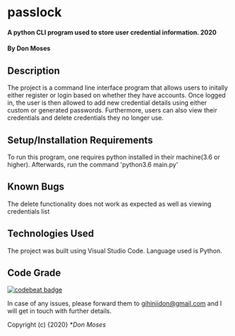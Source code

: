 # passlock
#### A python CLI program used to store user credential information. 2020
#### By Don Moses
## Description
The project is a command line interface program that allows users to initally either register or login based on whether they have accounts. Once logged in, the user is then allowed to add new credential details using either custom or generated passwords. Furthermore, users can also view their credentials and delete credentials they no longer use.

## Setup/Installation Requirements
To run this program, one requires python installed in their machine(3.6 or higher). Afterwards, run the command 'python3.6 main.py'
## Known Bugs
The delete functionality does not work as expected as well as viewing credentials list
## Technologies Used
The project was built using Visual Studio Code. Language used is Python.
## Code Grade
[![codebeat badge](https://codebeat.co/badges/4ec70cd9-d141-49aa-8338-99caf755389a)](https://codebeat.co/projects/github-com-d0nmoses-passlock-master)

In case of any issues, please forward them to gihinjidon@gmail.com and I will get in touch with further details.

Copyright (c) {2020} **Don Moses*
